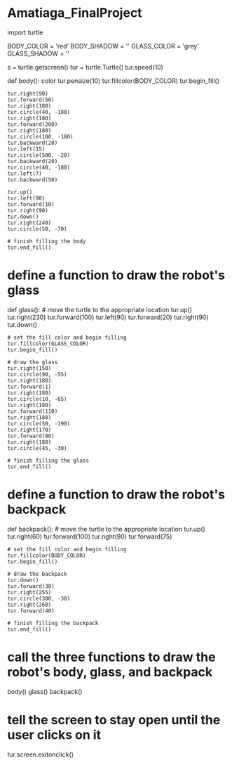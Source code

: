 # Amatiaga_FinalProject
import turtle

BODY_COLOR = 'red'
BODY_SHADOW = ''
GLASS_COLOR = 'grey'
GLASS_SHADOW = ''

s = turtle.getscreen()
tur = turtle.Turtle()
tur.speed(10)

def body():
color
    tur.pensize(10)
    tur.fillcolor(BODY_COLOR)
    tur.begin_fill()

    tur.right(90)
    tur.forward(50)
    tur.right(180)
    tur.circle(40, -180)
    tur.right(180)
    tur.forward(200)
    tur.right(180)
    tur.circle(100, -180)
    tur.backward(20)
    tur.left(15)
    tur.circle(500, -20)
    tur.backward(20)
    tur.circle(40, -180)
    tur.left(7)
    tur.backward(50)
    
    tur.up()
    tur.left(90)
    tur.forward(10)
    tur.right(90)
    tur.down()
    tur.right(240)
    tur.circle(50, -70)

    # finish filling the body
    tur.end_fill()

# define a function to draw the robot's glass
def glass():
    # move the turtle to the appropriate location
    tur.up()
    tur.right(230)
    tur.forward(100)
    tur.left(90)
    tur.forward(20)
    tur.right(90)
    tur.down()

    # set the fill color and begin filling
    tur.fillcolor(GLASS_COLOR)
    tur.begin_fill()

    # draw the glass
    tur.right(150)
    tur.circle(90, -55)
    tur.right(180)
    tur.forward(1)
    tur.right(180)
    tur.circle(10, -65)
    tur.right(180)
    tur.forward(110)
    tur.right(180)
    tur.circle(50, -190)
    tur.right(170)
    tur.forward(80)
    tur.right(180)
    tur.circle(45, -30)

    # finish filling the glass
    tur.end_fill()

# define a function to draw the robot's backpack
def backpack():
    # move the turtle to the appropriate location
    tur.up()
    tur.right(60)
    tur.forward(100)
    tur.right(90)
    tur.forward(75)

    # set the fill color and begin filling
    tur.fillcolor(BODY_COLOR)
    tur.begin_fill()

    # draw the backpack
    tur.down()
    tur.forward(30)
    tur.right(255)
    tur.circle(300, -30)
    tur.right(260)
    tur.forward(40)

    # finish filling the backpack
    tur.end_fill()

# call the three functions to draw the robot's body, glass, and backpack
body()
glass()
backpack()

# tell the screen to stay open until the user clicks on it
tur.screen.exitonclick()
